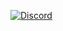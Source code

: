 [![Discord](https://discordapp.com/api/guilds/226858944235044864/embed.png)](https://discord.gg/qaMMdFa)